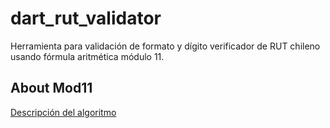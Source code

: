 # dart_rut_validator

Herramienta para validación de formato y dígito verificador de RUT chileno usando fórmula aritmética módulo 11.

## About Mod11

[Descripción del algoritmo](https://www.registrocivil.cl/PortalOI/Manuales/Validacion_de_Run.pdf)
